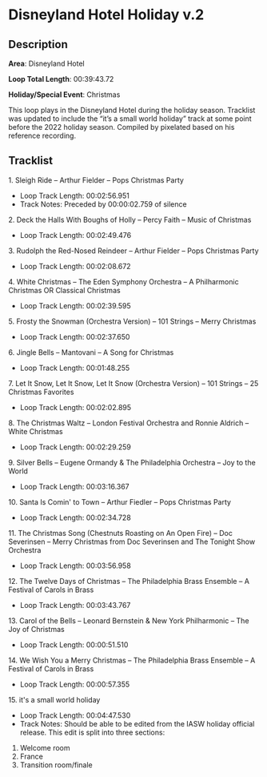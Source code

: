 # Disneyland Hotel Holiday v.2

## Description

**Area**: Disneyland Hotel

**Loop Total Length**: 00:39:43.72

**Holiday/Special Event**: Christmas

This loop plays in the Disneyland Hotel during the holiday season. Tracklist was updated to include the “it’s a small world holiday” track at some point before the 2022 holiday season. Compiled by pixelated based on his reference recording.

## Tracklist

1\. Sleigh Ride – Arthur Fielder – Pops Christmas Party

- Loop Track Length: 00:02:56.951
- Track Notes: Preceded by 00:00:02.759 of silence

2\. Deck the Halls With Boughs of Holly – Percy Faith – Music of Christmas

- Loop Track Length: 00:02:49.476

3\. Rudolph the Red-Nosed Reindeer – Arthur Fielder – Pops Christmas Party

- Loop Track Length: 00:02:08.672

4\. White Christmas – The Eden Symphony Orchestra – A Philharmonic Christmas OR Classical Christmas

- Loop Track Length: 00:02:39.595

5\. Frosty the Snowman (Orchestra Version) – 101 Strings – Merry Christmas

- Loop Track Length: 00:02:37.650

6\. Jingle Bells – Mantovani – A Song for Christmas

- Loop Track Length: 00:01:48.255

7\. Let It Snow, Let It Snow, Let It Snow (Orchestra Version) – 101 Strings – 25 Christmas Favorites

- Loop Track Length: 00:02:02.895

8\. The Christmas Waltz – London Festival Orchestra and Ronnie Aldrich – White Christmas

- Loop Track Length: 00:02:29.259

9\. Silver Bells – Eugene Ormandy & The Philadelphia Orchestra – Joy to the World

- Loop Track Length: 00:03:16.367

10\. Santa Is Comin' to Town – Arthur Fiedler – Pops Christmas Party

- Loop Track Length: 00:02:34.728

11\. The Christmas Song (Chestnuts Roasting on An Open Fire) – Doc Severinsen – Merry Christmas from Doc Severinsen and The Tonight Show Orchestra

- Loop Track Length: 00:03:56.958

12\. The Twelve Days of Christmas – The Philadelphia Brass Ensemble – A Festival of Carols in Brass

- Loop Track Length: 00:03:43.767

13\. Carol of the Bells – Leonard Bernstein & New York Philharmonic – The Joy of Christmas

- Loop Track Length: 00:00:51.510

14\. We Wish You a Merry Christmas – The Philadelphia Brass Ensemble – A Festival of Carols in Brass

- Loop Track Length: 00:00:57.355

15\. it's a small world holiday

- Loop Track Length: 00:04:47.530
- Track Notes: Should be able to be edited from the IASW holiday official release. This edit is split into three sections: 
1. Welcome room
2. France
3. Transition room/finale
